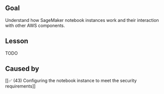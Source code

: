## Goal

Understand how SageMaker notebook instances work and their interaction with other AWS components.

## Lesson

TODO

## Caused by

[[✅ (43) Сonfiguring the notebook instance to meet the security requirements]]
